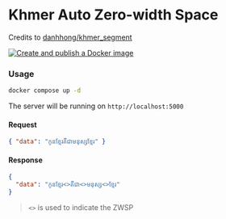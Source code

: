 # Khmer Auto Zero-width Space

Credits to [danhhong/khmer_segment](https://github.com/danhhong/khmer_segment)

[![Create and publish a Docker image](https://github.com/pigeon-media/khmer-auto-zwsp/actions/workflows/build-publish.yml/badge.svg)](https://github.com/pigeon-media/khmer-auto-zwsp/actions/workflows/build-publish.yml)

### Usage


```bash
docker compose up -d
```

The server will be running on `http://localhost:5000`

#### Request

```json
{ "data": "កូនខ្មែរគឺជាមនុស្សខ្មែរ" }
```


#### Response

```json
{
  "data": "កូនខ្មែរ<>គឺជា<>មនុស្ស<>ខ្មែរ"
}
```

> `<>` is used to indicate the ZWSP
